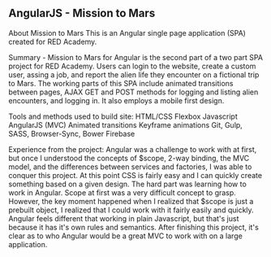 ## AngularJS - Mission to Mars

About Mission to Mars
This is an Angular single page application (SPA) created for RED Academy.

Summary -
Mission to Mars for Angular is the second part of a two part SPA project for RED Academy. Users can login to the website, create a custom user, assing a job, and report the alien life they encounter on a fictional trip to Mars. The working parts of this SPA include animated transitions between pages, AJAX GET and POST methods for logging and listing alien encounters, and logging in. It also employs a mobile first design.


Tools and methods used to build site:
HTML/CSS
Flexbox
Javascript
AngularJS (MVC)
Animated transitions
Keyframe animations
Git, Gulp, SASS, Browser-Sync, Bower
Firebase

Experience from the project:
Angular was a challenge to work with at first, but once I understood the concepts of $scope, 2-way binding, the MVC model, and the differences between services and factories, I was able to conquer this project. At this point CSS is fairly easy and I can quickly create something based on a given design. The hard part was learning how to work in Angular.
Scope at first was a very difficult concept to grasp. However, the key moment happened when I realized that $scope is just a prebuilt object, I realized that I could work with it fairly easily and quickly.
Angular feels different that working in plain Javascript, but that's just because it has it's own rules and semantics. After finishing this project, it's clear as to who Angular would be a great MVC to work with on a large application. 
